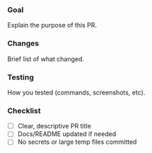 
### Goal
Explain the purpose of this PR.

### Changes
Brief list of what changed.

### Testing
How you tested (commands, screenshots, etc).

### Checklist
- [ ] Clear, descriptive PR title
- [ ] Docs/README updated if needed
- [ ] No secrets or large temp files committed
